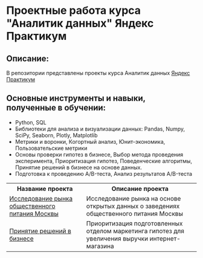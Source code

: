 # Проектные работа курса "Аналитик данных" Яндекс Практикум
## Описание:
В репозитории представлены проекты курса Аналитик данных [Яндекс Практикум](https://practicum.yandex.ru/)
## Основные инструменты и навыки, полученные в обучении:
- Python, SQL
- Библиотеки для анализа и визуализации данных: Pandas, Numpy, SciPy, Seaborn, Plotly, Matplotlib
- Метрики и воронки, Когортный анализ, Юнит-экономика, Пользовательские метрики
- Основы проверки гипотез в бизнесе, Выбор метода проведения эксперимента, Приоритизация гипотез, Поведенческие алгоритмы, Принятие решений в бизнесе на основе данных.
- Подготовка к проведению A/B-теста, Анализ результатов A/B-теста

<table>
    <tr>
        <th>Название проекта</th>
        <th>Описание проекта</th>
    </tr>
        <td>
        <a href="https://github.com/TatyanaArtemkina/Portfolio/tree/main/Project%20%E2%84%96%201">Исследование рынка общественного питания Москвы</a>
        </td>
        <td>Исследование рынка на основе открытых данных о заведениях общественного питания Москвы</td> 
</tr>
    <tr>
        <td>
         <a href="https://github.com/TatyanaArtemkina/Portfolio/tree/main/Project%20%E2%84%96%202">Принятие решений в бизнесе</a>
        </td>
        <td>Приоритизация подготовленных отделом маркетинга гипотез для увеличения выручки интернет-магазина</td>
    </tr>
</table>
